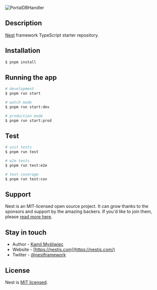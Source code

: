 ![PortalDBHandler](https://socialify-ez1s28i4k-github-socialify.vercel.app/NCUCIL/PortalDBHandler/image?description=1&descriptionEditable=Connect%20Proxmox%20VE%20API%20and%20NCU%20OAuth2%20Service&font=Inter&forks=1&issues=1&name=1&owner=1&pattern=Circuit%20Board&pulls=1&stargazers=1&theme=Light)

## Description

[Nest](https://github.com/nestjs/nest) framework TypeScript starter repository.

## Installation

```bash
$ pnpm install
```

## Running the app

```bash
# development
$ pnpm run start

# watch mode
$ pnpm run start:dev

# production mode
$ pnpm run start:prod
```

## Test

```bash
# unit tests
$ pnpm run test

# e2e tests
$ pnpm run test:e2e

# test coverage
$ pnpm run test:cov
```

## Support

Nest is an MIT-licensed open source project. It can grow thanks to the sponsors and support by the amazing backers. If you'd like to join them, please [read more here](https://docs.nestjs.com/support).

## Stay in touch

- Author - [Kamil Myśliwiec](https://kamilmysliwiec.com)
- Website - [https://nestjs.com](https://nestjs.com/)
- Twitter - [@nestframework](https://twitter.com/nestframework)

## License

Nest is [MIT licensed](LICENSE).
